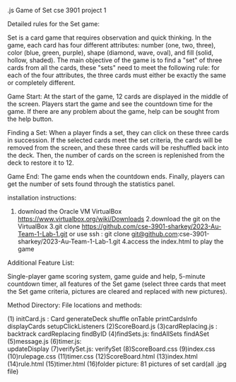 .js Game of Set
cse 3901 project 1



Detailed rules for the Set game:

Set is a card game that requires observation and quick thinking. 
In the game, each card has four different attributes: number (one, two, three), 
color (blue, green, purple), shape (diamond, wave, oval), and fill (solid, hollow, shaded). 
The main objective of the game is to find a "set" of three cards from all the cards,
 these "sets" need to meet the following rule: for each of the four attributes, 
the three cards must either be exactly the same or completely different.

Game Start: At the start of the game, 12 cards are displayed in the middle of the screen.
 Players start the game and see the countdown time for the game. 
If there are any problem about the game, help can be sought from the help button.

Finding a Set: When a player finds a set, they can click on these three cards in succession.
 If the selected cards meet the set criteria, the cards will be removed from the screen, 
and these three cards will be reshuffled back into the deck. 
Then, the number of cards on the screen is replenished from the deck to restore it to 12.

Game End: The game ends when the countdown ends. 
Finally, players can get the number of sets found through the statistics panel.


installation instructions:
1. download the Oracle VM VirtualBox
	https://www.virtualbox.org/wiki/Downloads
2.download the git on the VirtualBox
3.git clone https://github.com/cse-3901-sharkey/2023-Au-Team-1-Lab-1.git
  or use ssh : git clone git@github.com:cse-3901-sharkey/2023-Au-Team-1-Lab-1.git
4.access the index.html to play the game


Additional Feature List:

Single-player game scoring system, 
game guide and help, 
5-minute countdown timer, 
all features of the Set game (select three cards that meet the Set game criteria,
 pictures are cleared and replaced with new pictures).


Method Directory:
File locations and methods:

(1) initCard.js :
	Card
	generateDeck
	shuffle
	onTable
	printCardsInfo
 	displayCards
	setupClickListeners
(2)ScoreBoard.js
(3)cardReplacing.js :
	backtrack
	cardReplacing
	findByID
(4)findSets.js:
	findAllSets
	findASet
(5)message.js
(6)timer.js:  
	updateDisplay
(7)verifySet.js:
	verifySet
(8)ScoreBoard.css
(9)index.css
(10)rulepage.css
(11)timer.css
(12)ScoreBoard.html
(13)index.html
(14)rule.html
(15)timer.html
(16)folder picture:  81 pictures of set card(all .jpg file)

	
	




